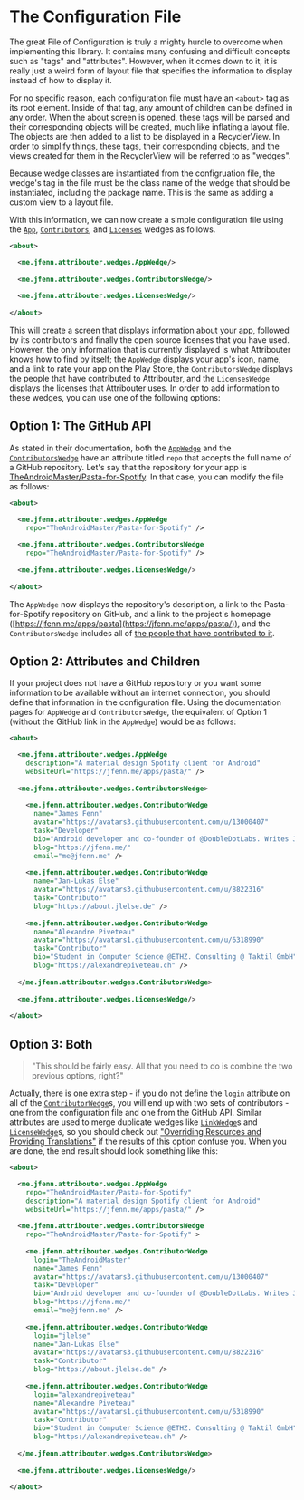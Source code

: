 # The Configuration File

The great File of Configuration is truly a mighty hurdle to overcome when implementing this library. It contains many confusing and difficult concepts such as "tags" and "attributes". However, when it comes down to it, it is really just a weird form of layout file that specifies the information to display instead of how to display it.
 
For no specific reason, each configuration file must have an `<about>` tag as its root element. Inside of that tag, any amount of children can be defined in any order. When the about screen is opened, these tags will be parsed and their corresponding objects will be created, much like inflating a layout file. The objects are then added to a list to be displayed in a RecyclerView. In order to simplify things, these tags, their corresponding objects, and the views created for them in the RecyclerView will be referred to as "wedges".

Because wedge classes are instantiated from the configruation file, the wedge's tag in the file must be the class name of the wedge that should be instantiated, including the package name. This is the same as adding a custom view to a layout file.

With this information, we can now create a simple configuration file using the [`App`](./wedges/APP.md), [`Contributors`](./wedges/CONTRIBUTORS.md), and [`Licenses`](./wedges/LICENSES.md) wedges as follows.

```xml
<about>

  <me.jfenn.attribouter.wedges.AppWedge/>
  
  <me.jfenn.attribouter.wedges.ContributorsWedge/>
  
  <me.jfenn.attribouter.wedges.LicensesWedge/>
  
</about>
```

This will create a screen that displays information about your app, followed by its contributors and finally the open source licenses that you have used. However, the only information that is currently displayed is what Attribouter knows how to find by itself; the `AppWedge` displays your app's icon, name, and a link to rate your app on the Play Store, the `ContributorsWedge` displays the people that have contributed to Attribouter, and the `LicensesWedge` displays the licenses that Attribouter uses. In order to add information to these wedges, you can use one of the following options:

## Option 1: The GitHub API

As stated in their documentation, both the [`AppWedge`](./wedges/APP.md) and the [`ContributorsWedge`](./wedges/CONTRIBUTORS.md) have an attribute titled `repo` that accepts the full name of a GitHub repository. Let's say that the repository for your app is [TheAndroidMaster/Pasta-for-Spotify](https://jfenn.me/redirects/?t=github&d=Pasta-for-Spotify). In that case, you can modify the file as follows:

```xml
<about>

  <me.jfenn.attribouter.wedges.AppWedge
    repo="TheAndroidMaster/Pasta-for-Spotify" />
    
  <me.jfenn.attribouter.wedges.ContributorsWedge
    repo="TheAndroidMaster/Pasta-for-Spotify" />
    
  <me.jfenn.attribouter.wedges.LicensesWedge/>
  
</about>
```

The `AppWedge` now displays the repository's description, a link to the Pasta-for-Spotify repository on GitHub, and a link to the project's homepage ([https://jfenn.me/apps/pasta](https://jfenn.me/apps/pasta/)), and the `ContributorsWedge` includes all of [the people that have contributed to it](https://jfenn.me/redirects/?t=github&d=Pasta-for-Spotify/graphs/contributors).

## Option 2: Attributes and Children

If your project does not have a GitHub repository or you want some information to be available without an internet connection, you should define that information in the configuration file. Using the documentation pages for `AppWedge` and `ContributorsWedge`, the equivalent of Option 1 (without the GitHub link in the `AppWedge`) would be as follows:

```xml
<about>

  <me.jfenn.attribouter.wedges.AppWedge
    description="A material design Spotify client for Android"
    websiteUrl="https://jfenn.me/apps/pasta/" />
    
  <me.jfenn.attribouter.wedges.ContributorsWedge>
  
    <me.jfenn.attribouter.wedges.ContributorWedge
      name="James Fenn"
      avatar="https://avatars3.githubusercontent.com/u/13000407"
      task="Developer"
      bio="Android developer and co-founder of @DoubleDotLabs. Writes Java, C, and HTML. PHP confuses me."
      blog="https://jfenn.me/"
      email="me@jfenn.me" />
      
    <me.jfenn.attribouter.wedges.ContributorWedge
      name="Jan-Lukas Else"
      avatar="https://avatars3.githubusercontent.com/u/8822316"
      task="Contributor"
      blog="https://about.jlelse.de" />
      
    <me.jfenn.attribouter.wedges.ContributorWedge
      name="Alexandre Piveteau"
      avatar="https://avatars1.githubusercontent.com/u/6318990"
      task="Contributor"
      bio="Student in Computer Science @ETHZ. Consulting @ Taktil GmbH"
      blog="https://alexandrepiveteau.ch" />
  
  </me.jfenn.attribouter.wedges.ContributorsWedge>
    
  <me.jfenn.attribouter.wedges.LicensesWedge/>
  
</about>
```

## Option 3: Both

> "This should be fairly easy. All that you need to do is combine the two previous options, right?"

Actually, there is one extra step - if you do not define the `login` attribute on all of the [`ContributorWedge`](./wedges/CONTRIBUTOR.md)s, you will end up with two sets of contributors - one from the configuration file and one from the GitHub API. Similar attributes are used to merge duplicate wedges like [`LinkWedge`](./wedges/LINK.md)s and [`LicenseWedge`](./wedges/LICENSE.md)s, so you should check out ["Overriding Resources and Providing Translations"](../RESOURCES.md) if the results of this option confuse you. When you are done, the end result should look something like this:

```xml
<about>

  <me.jfenn.attribouter.wedges.AppWedge
    repo="TheAndroidMaster/Pasta-for-Spotify"
    description="A material design Spotify client for Android"
    websiteUrl="https://jfenn.me/apps/pasta/" />
    
  <me.jfenn.attribouter.wedges.ContributorsWedge
    repo="TheAndroidMaster/Pasta-for-Spotify" >
  
    <me.jfenn.attribouter.wedges.ContributorWedge
      login="TheAndroidMaster"
      name="James Fenn"
      avatar="https://avatars3.githubusercontent.com/u/13000407"
      task="Developer"
      bio="Android developer and co-founder of @DoubleDotLabs. Writes Java, C, and HTML. PHP confuses me."
      blog="https://jfenn.me/"
      email="me@jfenn.me" />
      
    <me.jfenn.attribouter.wedges.ContributorWedge
      login="jlelse"
      name="Jan-Lukas Else"
      avatar="https://avatars3.githubusercontent.com/u/8822316"
      task="Contributor"
      blog="https://about.jlelse.de" />
      
    <me.jfenn.attribouter.wedges.ContributorWedge
      login="alexandrepiveteau"
      name="Alexandre Piveteau"
      avatar="https://avatars1.githubusercontent.com/u/6318990"
      task="Contributor"
      bio="Student in Computer Science @ETHZ. Consulting @ Taktil GmbH"
      blog="https://alexandrepiveteau.ch" />
  
  </me.jfenn.attribouter.wedges.ContributorsWedge>
    
  <me.jfenn.attribouter.wedges.LicensesWedge/>
  
</about>
```
